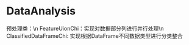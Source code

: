 # DataAnalysis
预处理类：\n
FeatureUionChi：实现对数据部分列进行并行处理\n
ClassifiedDataFrameChi: 实现根据DataFrame不同数据类型进行分类整合
